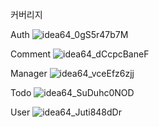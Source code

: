 커버리지

Auth 
![idea64_0gS5r47b7M](https://github.com/user-attachments/assets/f955f76d-770b-4aa6-b6b7-651812d35093)

Comment
![idea64_dCcpcBaneF](https://github.com/user-attachments/assets/1d813952-760e-4c02-8d6d-53ef591e8d66)

Manager
![idea64_vceEfz6zjj](https://github.com/user-attachments/assets/d28d5a22-37e8-4806-919c-cef29bb4eb99)

Todo
![idea64_SuDuhc0NOD](https://github.com/user-attachments/assets/4e1b6ed0-2025-4353-bf9c-6d8dd94824b2)

User
![idea64_Juti848dDr](https://github.com/user-attachments/assets/c42a3f4d-7e1c-4d62-bca2-7e3336fd0cdb)
